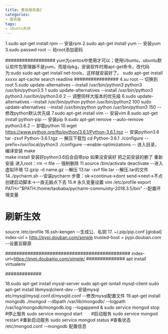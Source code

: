 ```yaml
---
title: 重装服务器2
categories: 
- 服务器
tags:
- ubuntu系统
---
```


1.sudo apt-get install rpm    -- 安装rpm
2.sudo apt-get install yum    -- 安装yum
3.sudo passwd root  -- 给root添加密码

##################
yum为centos中使用才可以；使用Ubuntu，ubuntu默认软件包管理器不是yum，而是dpkg，安装软件时用apt-get命令，改代码为:sudo sudo apt-get install net-tools，这样就安装好了。
sudo apt-get install xxxxx
apt-cache search readline
################
4.su root -- 切换到root
5.sudo update-alternatives --install /usr/bin/python3 python3 /usr/bin/python3.5 1
sudo update-alternatives --install /usr/bin/python3 python3 /usr/bin/python3.6 2 -- 调整同样大版本的优先级
6.sudo update-alternatives --install /usr/bin/python python /usr/bin/python2 100
sudo update-alternatives --install /usr/bin/python python /usr/bin/python3 150 -- 修改python默认优先级
7.sudo apt-get install vim --  安装vim
8.sudo apt-get install python-pip -- 安装pip
9.sudo apt-get remove --auto-remove python3.6.2 -- 卸载python
10.wget https://www.python.org/ftp/python/3.6.1/Python-3.6.1.tgz -- 安装python3.6
tar -zxvf Python-3.6.1.tgz  -- 解压下载包
cd Python-3.6.1
./configure --prefix=/usr/local/python3
./configure --enable-optimizations
 -- 进入目录，编译安装
make                       
make install
安装好python3.6后会自带pip  如果没安装好 把之前安装的删了 重新安装
进入root：rm -r file -- 强制删除
11.source /bin/activate 
deactivate --进入虚拟环境
12.gzip -d name.gz --解压
13.tar -xvf file.tar --解压.tar的文件
14../pycharm.sh --安装pycharm
 步骤：ok->continue->dont send->next->不点创建启动脚本->一直无脑点下去
15.# 永久变量设置
vim /etc/profile
export PATH="$PATH:/home/taobaba/pycharm-community-2018.3.5/bin" --配置环境变量
# 刷新生效
soucre /etc/profile
16.ssh-kengen --生成公、私钥
17. ~/.pip/pip.conf
[global]
index-url = http://pypi.douban.com/simple
trusted-host = pypi.douban.com --设置豆瓣源

#############################################
index-url=https://pypi.doubanio.com/simple/
##############
apt install virtualenv

#############

18.sudo apt-get install mysql-server
sudo apt-get isntall mysql-client
sudo apt-get install libmysqlclient-dev  --安装mysql
etc/mysql/mysql.conf.d/mysqld.conf --修改mysql配置文件
19.apt-get install mongodb
./mongod --dbpath /var/lib/mongodb/ --logpath /var/log/mongodb/mongodb.log --logappend &
sudo service mongod stop　　#停止服务
sudo service mongod start　　#启动服务
sudo service mongod restart #重新启动服务
sudo service mongod status #查看状态
/etc/mongod.conf --mongodb 配置信息




